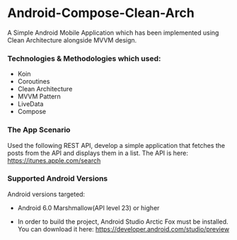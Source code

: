 # Android-Compose-Clean-Arch

A Simple Android Mobile Application which has been implemented using Clean Architecture alongside MVVM design.


### Technologies & Methodologies which used:

- Koin
- Coroutines
- Clean Architecture
- MVVM Pattern
- LiveData
- Compose


### The App Scenario

Used the following REST API, develop a simple application that fetches the
posts from the API and displays them in a list.
The API is here: https://itunes.apple.com/search

### Supported Android Versions

Android versions targeted:

- Android 6.0 Marshmallow(API level 23) or higher

- In order to build the project, Android Studio Arctic Fox must be installed. You can download it here: https://developer.android.com/studio/preview
